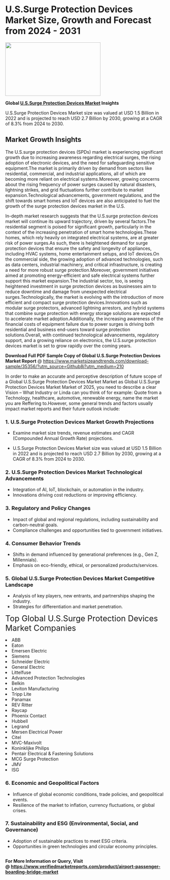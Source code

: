 <H1>U.S.Surge Protection Devices Market Size, Growth and Forecast from 2024 - 2031</H1><img class="aligncenter size-medium wp-image-584254" src="https://thirdeyenews.in/wp-content/uploads/2024/09/Global-Market-Research-300x168.jpeg" alt="" width="300" height="168" /><p><strong>Global&nbsp;<a href="https://www.marketsizeandtrends.com/download-sample/35356/?utm_source=Github8j?utm_medium=210">U.S.Surge Protection Devices Market</a> Insights</strong></p><p>U.S.Surge Protection Devices Market size was valued at USD 1.5 Billion in 2022 and is projected to reach USD 2.7 Billion by 2030, growing at a CAGR of 8.3% from 2024 to 2030.</p><p><h2>Market Growth Insights</h2> <p>The U.S.surge protection devices (SPDs) market is experiencing significant growth due to increasing awareness regarding electrical surges, the rising adoption of electronic devices, and the need for safeguarding sensitive equipment.The market is primarily driven by demand from sectors like residential, commercial, and industrial applications, all of which are becoming more reliant on electrical systems.Moreover, growing concerns about the rising frequency of power surges caused by natural disasters, lightning strikes, and grid fluctuations further contribute to market expansion.Technological advancements, government regulations, and the shift towards smart homes and IoT devices are also anticipated to fuel the growth of the surge protection devices market in the U.S.</p> <p>In-depth market research suggests that the U.S.surge protection devices market will continue its upward trajectory, driven by several factors.The residential segment is poised for significant growth, particularly in the context of the increasing penetration of smart home technologies.These homes, which rely heavily on integrated electrical systems, are at greater risk of power surges.As such, there is heightened demand for surge protection devices that ensure the safety and longevity of appliances, including HVAC systems, home entertainment setups, and IoT devices.On the commercial side, the growing adoption of advanced technologies, such as data centers, industrial machinery, and critical infrastructure, is creating a need for more robust surge protection.Moreover, government initiatives aimed at promoting energy-efficient and safe electrical systems further support this market expansion.The industrial sector, too, is seeing heightened investment in surge protection devices as businesses aim to reduce downtime and damage from unexpected electrical surges.Technologically, the market is evolving with the introduction of more efficient and compact surge protection devices.Innovations such as modular surge protectors, advanced lightning arrestors, and hybrid systems that combine surge protection with energy storage solutions are expected to accelerate market adoption.Additionally, the increasing awareness of the financial costs of equipment failure due to power surges is driving both residential and business end-users toward surge protection solutions.Overall, with continued technological advancements, regulatory support, and a growing reliance on electronics, the U.S.surge protection devices market is set to grow rapidly over the coming years.</p> <p><span class=""><strong>Download Full PDF Sample Copy of Global U.S.Surge Protection Devices Market Report</strong> @ <a href="https://www.marketsizeandtrends.com/download-sample/35356/?utm_source=Github8j?utm_medium=210" target="_blank">https://www.marketsizeandtrends.com/download-sample/35356/?utm_source=Github8j?utm_medium=210</a></span></p><p>In order to make an accurate and perceptive description of future scope of a Global&nbsp;U.S.Surge Protection Devices Market Market as Global&nbsp;U.S.Surge Protection Devices Market Market of 2025, you need to describe a clear Vision &ndash; What Industry or Linda can you think of for example: Quote from a Technology, healthcare, automotive, renewable energy, name the market you are Reffering to.However, some general trends and factors usually impact market reports and their future outlook include:</p><h3>1.&nbsp;<strong>U.S.Surge Protection Devices Market Growth Projections</strong></h3><ul><li>Examine market size trends, revenue estimates and CAGR (Compounded Annual Growth Rate) projections.</li><li><p>U.S.Surge Protection Devices Market size was valued at USD 1.5 Billion in 2022 and is projected to reach USD 2.7 Billion by 2030, growing at a CAGR of 8.3% from 2024 to 2030.</p></li></ul><h3>2.&nbsp;<strong>U.S.Surge Protection Devices Market Technological Advancements</strong></h3><ul><li>Integration of AI, IoT, blockchain, or automation in the industry.</li><li>Innovations driving cost reductions or improving efficiency.</li></ul><h3>3.&nbsp;<strong>Regulatory and Policy Changes</strong></h3><ul><li>Impact of global and regional regulations, including sustainability and carbon-neutral goals.</li><li>Compliance challenges and opportunities tied to government initiatives.</li></ul><h3>4.&nbsp;<strong>Consumer Behavior Trends</strong></h3><ul><li>Shifts in demand influenced by generational preferences (e.g., Gen Z, Millennials).</li><li>Emphasis on eco-friendly, ethical, or personalized products/services.</li></ul><h3>5.&nbsp;<strong>Global U.S.Surge Protection Devices Market Competitive Landscape</strong></h3><ul><li>Analysis of key players, new entrants, and partnerships shaping the industry.</li><li>Strategies for differentiation and market penetration.</li></ul><p data-pm-slice="1 1 []"><span style="color: inherit; font-family: inherit; font-size: 25px;">Top Global U.S.Surge Protection Devices Market Companies</span></p><div class="" data-test-id=""><p><li>ABB</li><li> Eaton</li><li> Emersen Electric</li><li> Siemens</li><li> Schneider Electric</li><li> General Electric</li><li> Littelfuse</li><li> Advanced Protection Technologies</li><li> Belkin</li><li> Leviton Manufacturing</li><li> Tripp Lite</li><li> Panamax</li><li> REV Ritter</li><li> Raycap</li><li> Phoenix Contact</li><li> Hubbell</li><li> Legrand</li><li> Mersen Electrical Power</li><li> Citel</li><li> MVC-Maxivolt</li><li> Koninklijke Philips</li><li> Pentair Electrical & Fastening Solutions</li><li> MCG Surge Protection</li><li> JMV</li><li> ISG</li></p></div><h3>6.&nbsp;<strong>Economic and Geopolitical Factors</strong></h3><ul><li>Influence of global economic conditions, trade policies, and geopolitical events.</li><li>Resilience of the market to inflation, currency fluctuations, or global crises.</li></ul><h3>7.&nbsp;<strong>Sustainability and ESG (Environmental, Social, and Governance)</strong></h3><ul><li>Adoption of sustainable practices to meet ESG criteria.</li><li>Opportunities in green technologies and circular economy principles.</li></ul><h2><strong style="font-size: 14px;">For More Information or Query, Visit @&nbsp;</strong><a style="background-color: #ffffff; font-size: 14px;" href="https://www.marketsizeandtrends.com/report/u-s-surge-protection-devices-market/" target="_blank">https://www.verifiedmarketreports.com/product/airport-passenger-boarding-bridge-market</a></h2>